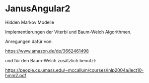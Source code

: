 JanusAngular2
=====

Hidden Markov Modelle

Implementierungen der Viterbi und Baum-Welch Algorithmen.

Anregungen dafür von:

https://www.amazon.de/dp/3662461498

und für den Baum-Welch zusätzlich benutzt:

https://people.cs.umass.edu/~mccallum/courses/inlp2004a/lect10-hmm2.pdf

